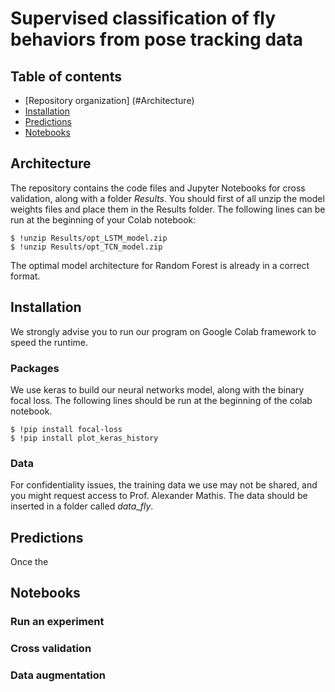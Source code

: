 # Supervised classification of fly behaviors from pose tracking data

## Table of contents
* [Repository organization] (#Architecture)
* [Installation](#Installation)
* [Predictions](#Predictions)
* [Notebooks](#Notebooks)

## Architecture
The repository contains the code files and Jupyter Notebooks for cross validation, along with a folder _Results_. 
You should first of all unzip the model weights files and place them in the Results folder. 
The following lines can be run at the beginning of your Colab notebook:
```
$ !unzip Results/opt_LSTM_model.zip
$ !unzip Results/opt_TCN_model.zip
```
The optimal model architecture for Random Forest is already in a correct format.

## Installation
We strongly advise you to run our program on Google Colab framework to speed the runtime. 

### Packages
We use keras to build our neural networks model, along with the binary focal loss. 
The following lines should be run at the beginning of the colab notebook.  
```
$ !pip install focal-loss
$ !pip install plot_keras_history
```
### Data
For confidentiality issues, the training data we use may not be shared, and you might request access to Prof. Alexander Mathis. The data should be inserted in a folder called _data_fly_.

## Predictions
Once the 




## Notebooks

### Run an experiment
### Cross validation
### Data augmentation
